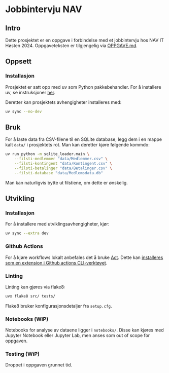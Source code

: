 # Jobbintervju NAV

## Intro

Dette prosjektet er en oppgave i forbindelse med et jobbintervju hos NAV IT Høsten 2024. Oppgaveteksten er tilgjengelig via [OPPGAVE.md](OPPGAVE.md).

## Oppsett

### Installasjon

Prosjektet er satt opp med uv som Python pakkebehandler. For å installere uv, se instruksjoner [her](https://docs.astral.sh/uv/guides/install-python/).

Deretter kan prosjektets avhengigheter installeres med:

```bash
uv sync --no-dev
```

## Bruk

For å laste data fra CSV-filene til en SQLite database, legg dem i en mappe kalt `data/` i prosjektets rot. Man kan deretter kjøre følgende kommdo:

```bash
uv run python -m sqlite_loader.main \
    --filsti-medlemmer "data/Medlemmer.csv" \
    --filsti-kontingent "data/Kontingent.csv" \
    --filsti-betalinger "data/Betalinger.csv" \
    --filsti-database "data/Medlemsdata.db"
```

Man kan naturligvis bytte ut filstiene, om dette er ønskelig.

## Utvikling

### Installasjon

For å installere med utviklingsavhengigheter, kjør:

```bash
uv sync --extra dev
```

### Github Actions

For å kjøre workflows lokalt anbefales det å bruke [Act](https://github.com/nektos/act). Dette kan [installeres som en extension i Github actions CLI-verktøyet](https://nektosact.com/installation/gh.html).

### Linting

Linting kan gjøres via flake8:

```bash
uvx flake8 src/ tests/
```

Flake8 bruker konfigurasjonsdetaljer fra `setup.cfg`.

### Notebooks (WiP)

Notebooks for analyse av dataene ligger i `notebooks/`. Disse kan kjøres med Jupyter Notebook eller Jupyter Lab, men anses som out of scope for oppgaven.

### Testing (WiP)

Droppet i oppgaven grunnet tid.
